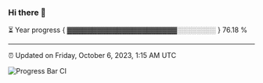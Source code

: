 ### Hi there 👋

⏳ Year progress { ▓▓▓▓▓▓▓▓▓▓▓▓▓▓▓▓▓▓▓▓▓▓░░░░░░░░ } 76.18 %

---

⏰ Updated on Friday, October 6, 2023, 1:15 AM UTC

![Progress Bar CI](https://github.com/arthurbuhl/arthurbuhl/workflows/Progress%20Bar%20CI/badge.svg)
